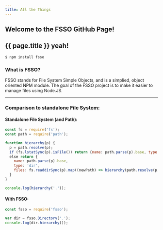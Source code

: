 ```yaml
---
title: All the Things
---
```


## Welcome to the FSSO GitHub Page!
## {{ page.title }} yeah!

```bash
$ npm install fsso
```

### What is FSSO?
FSSO stands for File System Simple Objects, and is a simplied, object oriented NPM module.
The goal of the FSSO project is to make it easier to manage files using Node.JS.

<hr>

### Comparison to standalone File System:

#### Standalone File System (and Path):

```javascript
const fs = require('fs');
const path = require('path');

function hierarchy(p) {
  p = path.resolve(p);
  if (fs.lstatSync(p).isFile()) return {name: path.parse(p).base, type: 'file'}
  else return {
    name: path.parse(p).base,
    type: 'dir',
    files: fs.readdirSync(p).map((newPath) => hierarchy(path.resolve(p, newPath)))
  }
}

console.log(hierarchy('.'));
```

#### With FSSO:

```javascript
const fsso = require('fsso');

var dir = fsso.Directory('.');
console.log(dir.hierarchy());
```
